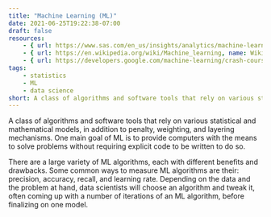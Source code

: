 ```yaml
---
title: "Machine Learning (ML)"
date: 2021-06-25T19:22:38-07:00
draft: false
resources:
    - { url: https://www.sas.com/en_us/insights/analytics/machine-learning.html, name: SAS }
    - { url: https://en.wikipedia.org/wiki/Machine_learning, name: Wikipedia }
    - { url: https://developers.google.com/machine-learning/crash-course, name: "Google: Machine learning crash course" }
tags:
    - statistics
    - ML
    - data science
short: A class of algorithms and software tools that rely on various statistical and mathematical models, in addition to learning, penalty, and weighting mechanisms.
---
```


A class of algorithms and software tools that rely on various statistical and mathematical models, in addition to penalty, weighting, and layering mechanisms. One main goal of ML is to provide computers with the means to solve problems without requiring explicit code to be written to do so. 

There are a large variety of  ML algorithms, each with different benefits and drawbacks. Some common ways to measure ML algorithms are their: precision, accuracy, recall, and learning rate. Depending on the data and the problem at hand, data scientists will choose an algorithm and tweak it, often coming up with a number of iterations of an ML algorithm, before finalizing on one model. 
